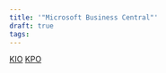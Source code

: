 ```yaml
---
title: '"Microsoft Business Central"'
draft: true
tags:
---
```

[KIO](microsoft-business-central/kio/kio/)
[KPO](kpo.md)

